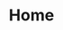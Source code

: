 ---
layout: home 
classes: wide
title: Home
author_profile: true
header:
 image: assets/images/banner.jpg
---